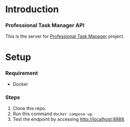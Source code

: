# Introduction

### Professional Task Manager API

This is the server for [Professional Task Manager](https://github.com/AIA-UnKNOWN/professional-task-manager-client) project.

# Setup

### Requirement

- Docker

### Steps

1. Clone this repo.
2. Run this command `docker compose up`.
3. Test the endpoint by accessing [http://localhost:8888](http://localhost:8888).
